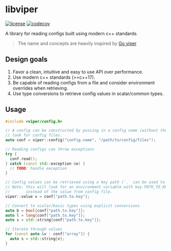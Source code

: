 # libviper

[![license](https://img.shields.io/badge/license-MIT-green)](https://raw.githubusercontent.com/uditha-atukorala/libviper/main/LICENSE)
[![codecov](https://codecov.io/gh/uditha-atukorala/libviper/branch/main/graph/badge.svg?token=8EfwylKma6)](https://codecov.io/gh/uditha-atukorala/libviper)

A library for reading configs built using modern c++ standards.

> The name and concepts are heavily inspired by [Go viper](https://github.com/spf13/viper)


## Design goals

1. Favor a clean, intuitive and easy to use API over performance.
2. Use modern c++ standards (>=c++17).
3. Be capable of reading configs from a file and consider environment overrides when retrieving.
4. Use type conversions to retrieve config values in scalar/common types.


## Usage

```c++
#include <viper/config.h>

// A config can be constructed by passing in a config name (without the file extension) and a path to
// look for config files.
auto conf = viper::config("config.name", "/path/to/config/files");

// Reading configs can throw exceptions
try {
  conf.read();
} catch (const std::exception &e) {
  // TODO: handle exception
}

// Config values can be retrieved using a key path (`.` can be used to drill down into maps)
// Note: this will look for an environment variable with key PATH_TO_KEY and if set, return the env value
//       instead of the value from config file.
viper::value v = conf["path.to.key"];

// Convert to scalar/basic types using explicit conversions
auto b = bool{conf["path.to.key"]};
auto l = long{conf["path.to.key"]};
auto s = std::string{conf["path.to.key"]};

// Iterate through values
for (const auto &v : conf["array"]) {
  auto s = std::string{v};
}
```

